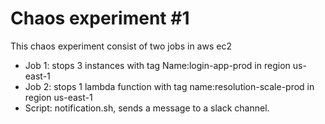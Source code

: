 
# Chaos experiment #1

This chaos experiment consist of two jobs in aws ec2

* Job 1: stops 3 instances with tag Name:login-app-prod in region us-east-1
* Job 2: stops 1 lambda function with tag name:resolution-scale-prod in region us-east-1
* Script: notification.sh, sends a message to a slack channel.

